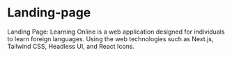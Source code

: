 # Landing-page
Landing Page: Learning Online is a web application designed for individuals to learn foreign languages. Using the web technologies such as Next.js, Tailwind CSS, Headless UI, and React Icons.
